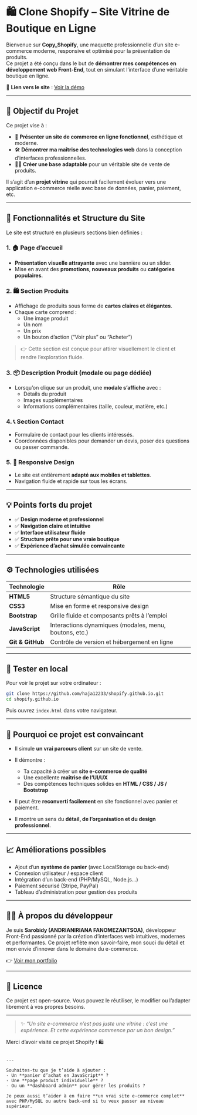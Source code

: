 # 🛍️ Clone Shopify – Site Vitrine de Boutique en Ligne

Bienvenue sur **Copy_Shopify**, une maquette professionnelle d’un site e-commerce moderne, responsive et optimisé pour la présentation de produits.  
Ce projet a été conçu dans le but de **démontrer mes compétences en développement web Front-End**, tout en simulant l’interface d’une véritable boutique en ligne.

🔗 **Lien vers le site** : [Voir la démo](https://haja12233.github.io/shopify.github.io/)

---

## 🎯 Objectif du Projet

Ce projet vise à :

- 💼 **Présenter un site de commerce en ligne fonctionnel**, esthétique et moderne.
- 🛠️ **Démontrer ma maîtrise des technologies web** dans la conception d’interfaces professionnelles.
- 👨‍💼 **Créer une base adaptable** pour un véritable site de vente de produits.

Il s’agit d’un **projet vitrine** qui pourrait facilement évoluer vers une application e-commerce réelle avec base de données, panier, paiement, etc.

---

## 🛒 Fonctionnalités et Structure du Site

Le site est structuré en plusieurs sections bien définies :

### 1. 🏠 Page d’accueil
- **Présentation visuelle attrayante** avec une bannière ou un slider.
- Mise en avant des **promotions**, **nouveaux produits** ou **catégories populaires**.

### 2. 🛍️ Section Produits
- Affichage de produits sous forme de **cartes claires et élégantes**.
- Chaque carte comprend :
  - Une image produit
  - Un nom
  - Un prix
  - Un bouton d’action (“Voir plus” ou “Acheter”)

> 👉 Cette section est conçue pour attirer visuellement le client et rendre l’exploration fluide.

### 3. 📦 Description Produit (modale ou page dédiée)
- Lorsqu’on clique sur un produit, une **modale s’affiche** avec :
  - Détails du produit
  - Images supplémentaires
  - Informations complémentaires (taille, couleur, matière, etc.)

### 4. 📞 Section Contact
- Formulaire de contact pour les clients intéressés.
- Coordonnées disponibles pour demander un devis, poser des questions ou passer commande.

### 5. 📱 Responsive Design
- Le site est entièrement **adapté aux mobiles et tablettes**.
- Navigation fluide et rapide sur tous les écrans.

---

## 💡 Points forts du projet

- ✅ **Design moderne et professionnel**
- ✅ **Navigation claire et intuitive**
- ✅ **Interface utilisateur fluide**
- ✅ **Structure prête pour une vraie boutique**
- ✅ **Expérience d’achat simulée convaincante**

---

## ⚙️ Technologies utilisées

| Technologie     | Rôle                                                                 |
|-----------------|----------------------------------------------------------------------|
| **HTML5**       | Structure sémantique du site                                         |
| **CSS3**        | Mise en forme et responsive design                                   |
| **Bootstrap**   | Grille fluide et composants prêts à l’emploi                         |
| **JavaScript**  | Interactions dynamiques (modales, menu, boutons, etc.)              |
| **Git & GitHub**| Contrôle de version et hébergement en ligne                         |

---

## 🚀 Tester en local

Pour voir le projet sur votre ordinateur :

```bash
git clone https://github.com/haja12233/shopify.github.io.git
cd shopify.github.io
````

Puis ouvrez `index.html` dans votre navigateur.

---

## 📌 Pourquoi ce projet est convaincant

* Il simule **un vrai parcours client** sur un site de vente.
* Il démontre :

  * Ta capacité à créer un **site e-commerce de qualité**
  * Une excellente **maîtrise de l’UI/UX**
  * Des compétences techniques solides en **HTML / CSS / JS / Bootstrap**
* Il peut être **reconverti facilement** en site fonctionnel avec panier et paiement.
* Il montre un sens du **détail, de l’organisation et du design professionnel**.

---

## 📈 Améliorations possibles

* Ajout d’un **système de panier** (avec LocalStorage ou back-end)
* Connexion utilisateur / espace client
* Intégration d’un back-end (PHP/MySQL, Node.js…)
* Paiement sécurisé (Stripe, PayPal)
* Tableau d’administration pour gestion des produits

---

## 👨‍💻 À propos du développeur

Je suis **Sarobidy (ANDRIANIRIANA FANOMEZANTSOA)**, développeur Front-End passionné par la création d’interfaces web intuitives, modernes et performantes.
Ce projet reflète mon savoir-faire, mon souci du détail et mon envie d’innover dans le domaine du e-commerce.

👉 [Voir mon portfolio](https://haja12233.github.io/portfolio.github.io/)

---

## 📄 Licence

Ce projet est open-source. Vous pouvez le réutiliser, le modifier ou l’adapter librement à vos propres besoins.

---

> ✨ *“Un site e-commerce n’est pas juste une vitrine : c’est une expérience. Et cette expérience commence par un bon design.”*

Merci d’avoir visité ce projet Shopify ! 🛍️

```

---

Souhaites-tu que je t’aide à ajouter :
- Un **panier d’achat en JavaScript** ?
- Une **page produit individuelle** ?
- Ou un **dashboard admin** pour gérer les produits ?

Je peux aussi t’aider à en faire **un vrai site e-commerce complet** avec PHP/MySQL ou autre back-end si tu veux passer au niveau supérieur.
```
